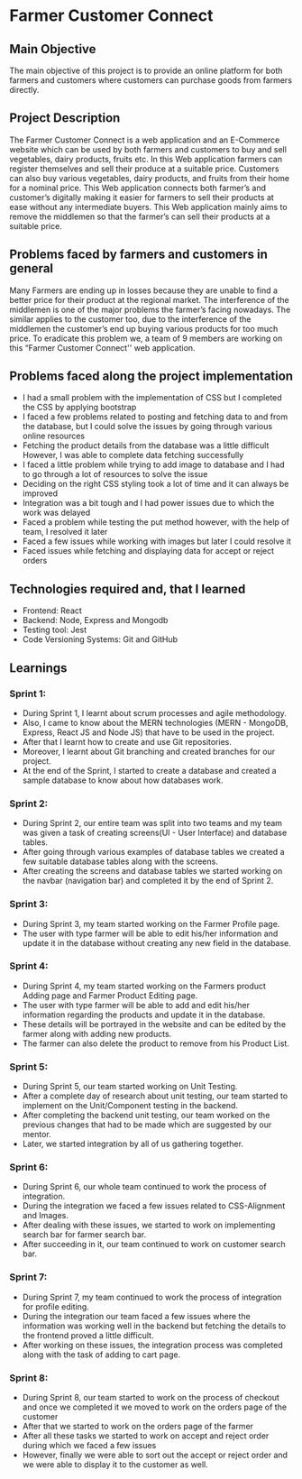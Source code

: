 # Farmer Customer Connect
## Main Objective
The main objective of this project is to provide an online platform for both farmers and customers where customers can purchase goods from farmers directly.

## Project Description
The Farmer Customer Connect is a web application and an E-Commerce website which can be used by both farmers and customers to buy and sell vegetables, dairy products, fruits etc. In this Web application farmers can register themselves and sell their produce at a suitable price. Customers can also buy various vegetables, dairy products, and fruits from their home for a nominal price. This Web application connects both farmer’s and customer’s digitally making it easier for farmers to sell their products at ease without any intermediate buyers. This Web application mainly aims to remove the middlemen so that the farmer’s can sell their products at a suitable price.

## Problems faced by farmers and customers in general
Many Farmers are ending up in losses because they are unable to find a better price for their product at the regional market. The interference of the middlemen is one of the major problems the farmer’s facing nowadays. The similar applies to the customer too, due to the interference of the middlemen the customer’s end up buying various products for too much price. To eradicate this problem we, a team of 9 members are working on this “Farmer Customer Connect'' web application.


## Problems faced along the project implementation
* I had a small problem with the implementation of CSS but I completed the CSS by applying bootstrap
* I faced a few problems related to posting and fetching data to and from the database, but I could solve the issues by going through various online resources
* Fetching the product details from the database was a little difficult However, I was able to complete data fetching successfully
* I faced a little problem while trying to add image to database and I had to go through a lot of resources to solve the issue
* Deciding on the right CSS styling took a lot of time and it can always be improved
* Integration was a bit tough and I had power issues due to which the work was delayed
* Faced a problem while testing the put method however, with the help of team, I resolved it later
* Faced a few issues while working with images but later I could resolve it
* Faced issues while fetching and displaying data for accept or reject orders

## Technologies required and, that I learned
* Frontend:
React
* Backend:
Node, Express and Mongodb
* Testing tool:
Jest
* Code Versioning Systems:
Git and GitHub

## Learnings
### Sprint 1:
* During Sprint 1, I learnt about scrum processes and agile methodology. 
* Also, I came to know about the MERN technologies (MERN - MongoDB, Express, React JS and Node JS) that have to be used in the project. 
* After that I learnt how to create and use Git repositories. 
* Moreover, I learnt about Git branching and created branches for our project. 
* At the end of the Sprint, I started to create a database and created a sample database to know about how databases work.

### Sprint 2:
* During Sprint 2, our entire team was split into two teams and my team was given a task of creating screens(UI - User Interface) and database tables. 
* After going through various examples of database tables we created a few suitable database tables along with the screens. 
* After creating the screens and database tables we started working on the navbar (navigation bar) and completed it by the end of Sprint 2.

### Sprint 3:
* During Sprint 3, my team started working on the Farmer Profile page. 
* The user with type farmer will be able to edit his/her information and update it in the database without creating any new field in the database. 

### Sprint 4:
* During Sprint 4, my team started working on the Farmers product Adding page and Farmer Product Editing page.
* The user with type farmer will be able to add and edit his/her information regarding the products and update it in the database. 
* These details will be portrayed in the website and can be edited by the farmer along with adding new products.
* The farmer can also delete the product to remove from his Product List. 

### Sprint 5:
* During Sprint 5, our team started working on Unit Testing.
* After a complete day of research about unit testing, our team started to implement on the Unit/Component testing in the backend.
* After completing the backend unit testing, our team worked on the previous changes that had to be made which are suggested by our mentor. 
* Later, we started integration by all of us gathering together.

### Sprint 6:
* During Sprint 6, our whole team continued to work the process of integration.
* During the integration we faced a few issues related to CSS-Alignment and Images.
* After dealing with these issues, we started to work on implementing search bar for farmer search bar.
* After succeeding in it, our team continued to work on customer search bar.

### Sprint 7:
* During Sprint 7, my team continued to work the process of integration for profile editing. 
* During the integration our team faced a few issues where the information was working well in the backend but fetching the details to the frontend proved a little difficult. 
* After working on these issues, the integration process was completed along with the task of adding to cart page.

### Sprint 8:
* During Sprint 8, our team started to work on the process of checkout and once we completed it we moved to work on the orders page of the customer
* After that we started to work on the orders page of the farmer
* After all these tasks we started to work on accept and reject order during which we faced a few issues
* However, finally we were able to sort out the accept or reject order and we were able to display it to the customer as well.

